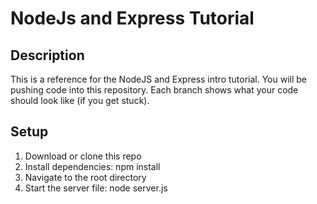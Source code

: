 # NodeJs and Express Tutorial

## Description

This is a reference for the NodeJS and Express intro tutorial. You will be pushing code into this repository. Each branch shows what your code should look like (if you get stuck).

## Setup

1. Download or clone this repo
2. Install dependencies: npm install
3. Navigate to the root directory
4. Start the server file: node server.js
